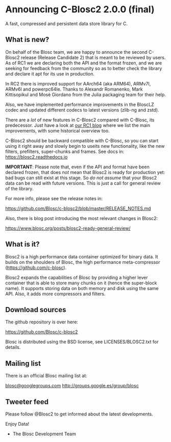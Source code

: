 # Announcing C-Blosc2 2.0.0 (final)
A fast, compressed and persistent data store library for C.

## What is new?

On behalf of the Blosc team, we are happy to announce the second C-Blosc2
release (Release Candidate 2) that is meant to be reviewed by users.  As of RC1
we are declaring both the API and the format frozen, and we are seeking for
feedback from the community so as to better check the library and declare it
apt for its use in production.

In RC2 there is improved support for AArch64 (aka ARM64), ARMv7l, ARMv6l
and powerpc64le. Thanks to Alexandr Romanenko, Mark Kittisopikul and Mosè Giordano
from the Julia packaging team for their help.

Also, we have implemented performance improvements in the BloscLZ codec
and updated different codecs to latest versions (zlib-ng and zstd).

There are a *lot* of new features in C-Blosc2 compared with C-Blosc, its predecessor.
Just have a look at [our RC1 blog](https://www.blosc.org/posts/blosc2-ready-general-review/)
where we list the main improvements, with some historical overview too.

C-Blosc2 should be backward compatible with C-Blosc, so you can start using it
right away and slowly begin to useits new functionality, like the new filters,
prefilters, super-chunks and frames.  See docs in: https://blosc2.readthedocs.io

**IMPORTANT**: Please note that, even if the API and format have been declared frozen,
that does *not* mean that Blosc2 is ready for production yet: bad bugs can still exist
at this stage.  So *do not assume* that your Blosc2 data can be read with future versions.
This is just a call for general review of the library.

For more info, please see the release notes in:

https://github.com/Blosc/c-blosc2/blob/master/RELEASE_NOTES.md

Also, there is blog post introducing the most relevant changes in Blosc2:

https://www.blosc.org/posts/blosc2-ready-general-review/

## What is it?

Blosc2 is a high performance data container optimized for binary data.  It builds on the shoulders of Blosc, the high performance meta-compressor (https://github.com/c-blosc).

Blosc2 expands the capabilities of Blosc by providing a higher lever container that is able to store many chunks on it (hence the super-block name).  It supports storing data on both memory and disk using the same API.  Also, it adds more compressors and filters.

## Download sources

The github repository is over here:

https://github.com/Blosc/c-blosc2

Blosc is distributed using the BSD license, see LICENSES/BLOSC2.txt
for details.

## Mailing list

There is an official Blosc mailing list at:

blosc@googlegroups.com
http://groups.google.es/group/blosc

## Tweeter feed

Please follow @Blosc2 to get informed about the latest developments.


Enjoy Data!
- The Blosc Development Team
